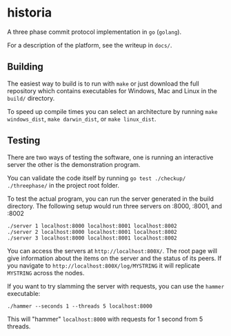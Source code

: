 historia
========

A three phase commit protocol implementation in `go` (`golang`).

For a description of the platform, see the writeup in `docs/`.

Building
--------

The easiest way to build is to run with `make` or just download the full 
repository which contains executables for Windows, Mac and Linux in the `build/`
directory.

To speed up compile times you can select an architecture by running 
`make windows_dist`, `make darwin_dist`, or `make linux_dist`.

Testing
-------

There are two ways of testing the software, one is running an interactive server
the other is the demonstration program.

You can validate the code itself by running `go test ./checkup/ ./threephase/` 
in the project root folder.

To test the actual program, you can run the server generated in the build directory.
The following setup would run three servers on :8000, :8001, and :8002

	./server 1 localhost:8000 localhost:8001 localhost:8002
	./server 2 localhost:8000 localhost:8001 localhost:8002
	./server 3 localhost:8000 localhost:8001 localhost:8002

You can access the servers at `http://localhost:800X/`. The root page will give
information about the items on the server and the status of its peers. If you 
navigate to `http://localhost:800X/log/MYSTRING` it will replicate `MYSTRING` 
across the nodes.

If you want to try slamming the server with requests, you can use the `hammer`
executable:

	./hammer --seconds 1 --threads 5 localhost:8000

This will "hammer" `localhost:8000` with requests for 1 second from 5 threads.
